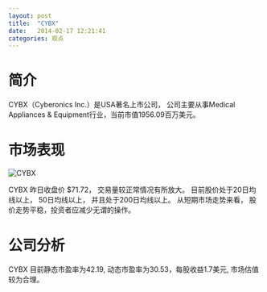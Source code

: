 ```yaml
---
layout: post
title:  "CYBX"
date:   2014-02-17 12:21:41
categories: 观点
---
```


# 简介
CYBX（Cyberonics Inc.）是USA著名上市公司，
公司主要从事Medical Appliances & Equipment行业，当前市值1956.09百万美元。

# 市场表现

![CYBX](http://finviz.com/chart.ashx?t=CYBX&ty=c&ta=1&p=d&s=l)

CYBX 昨日收盘价 $71.72，
交易量较正常情况有所放大。
目前股价处于20日均线以上，
50日均线以上，
并且处于200日均线以上。
从短期市场走势来看，
股价走势平稳，投资者应减少无谓的操作。

# 公司分析
CYBX 目前静态市盈率为42.19, 动态市盈率为30.53，每股收益1.7美元,
市场估值较为合理。
